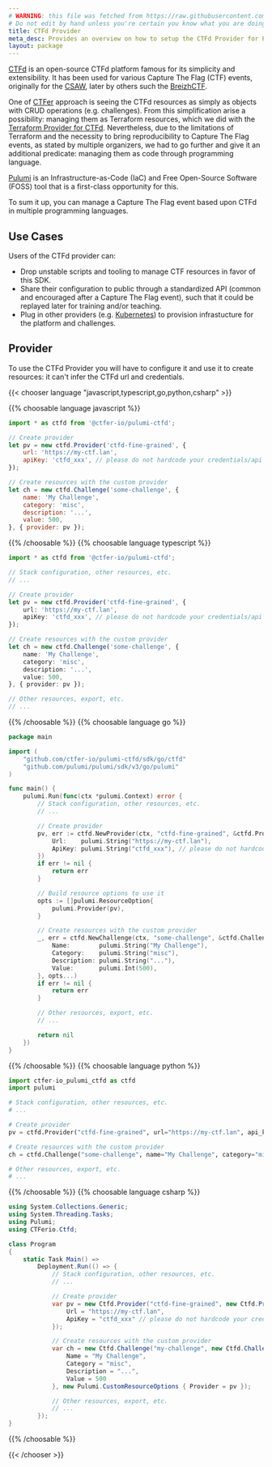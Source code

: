 ```yaml
---
# WARNING: this file was fetched from https://raw.githubusercontent.com/ctfer-io/pulumi-ctfd/v1.0.1/docs/_index.md
# Do not edit by hand unless you're certain you know what you are doing!
title: CTFd Provider
meta_desc: Provides an overview on how to setup the CTFd Provider for Pulumi.
layout: package
---
```


[CTFd](https://ctfd.io) is an open-source CTFd platform famous for its simplicity and extensibility.
It has been used for various Capture The Flag (CTF) events, originally for the [CSAW](https://www.csaw.io/ctf), later by others such the [BreizhCTF](https://www.breizhctf.com/).

One of [CTFer](https://ctfer.io) approach is seeing the CTFd resources as simply as objects with CRUD operations (e.g. challenges).
From this simplification arise a possibility: managing them as Terraform resources, which we did with the [Terraform Provider for CTFd](https://github.com/ctfer-io/terraform-provider-ctfd).
Nevertheless, due to the limitations of Terraform and the necessity to bring reproducibility to Capture The Flag events, as stated by multiple organizers, we had to go further and give it an additional predicate: managing them as code through programming language.

[Pulumi](https://www.pulumi.com/docs/get-started) is an Infrastructure-as-Code (IaC) and Free Open-Source Software (FOSS) tool that is a first-class opportunity for this.

To sum it up, you can manage a Capture The Flag event based upon CTFd in multiple programming languages.

## Use Cases

Users of the CTFd provider can:

- Drop unstable scripts and tooling to manage CTF resources in favor of this SDK.
- Share their configuration to public through a standardized API (common and encouraged after a Capture The Flag event), such that it could be replayed later for training and/or teaching.
- Plug in other providers (e.g. [Kubernetes](https://www.pulumi.com/registry/packages/kubernetes/)) to provision infrastucture for the platform and challenges.

## Provider

To use the CTFd Provider you will have to configure it and use it to create resources: it can't infer the CTFd url and credentials.

{{< chooser language "javascript,typescript,go,python,csharp" >}}

{{% choosable language javascript %}}

```javascript
import * as ctfd from '@ctfer-io/pulumi-ctfd';

// Create provider
let pv = new ctfd.Provider('ctfd-fine-grained', {
    url: 'https://my-ctf.lan',
    apiKey: 'ctfd_xxx', // please do not hardcode your credentials/api keys
});

// Create resources with the custom provider
let ch = new ctfd.Challenge('some-challenge', {
    name: 'My Challenge',
    category: 'misc',
    description: '...',
    value: 500,
}, { provider: pv });
```

{{% /choosable %}} {{% choosable language typescript %}}

```typescript
import * as ctfd from '@ctfer-io/pulumi-ctfd';

// Stack configuration, other resources, etc.
// ...

// Create provider
let pv = new ctfd.Provider('ctfd-fine-grained', {
    url: 'https://my-ctf.lan',
    apiKey: 'ctfd_xxx', // please do not hardcode your credentials/api keys
});

// Create resources with the custom provider
let ch = new ctfd.Challenge('some-challenge', {
    name: 'My Challenge',
    category: 'misc',
    description: '...',
    value: 500,
}, { provider: pv });

// Other resources, export, etc.
// ...
```

{{% /choosable %}} {{% choosable language go %}}

```go
package main

import (
    "github.com/ctfer-io/pulumi-ctfd/sdk/go/ctfd"
    "github.com/pulumi/pulumi/sdk/v3/go/pulumi"
)

func main() {
    pulumi.Run(func(ctx *pulumi.Context) error {
        // Stack configuration, other resources, etc.
        // ...

        // Create provider
        pv, err := ctfd.NewProvider(ctx, "ctfd-fine-grained", &ctfd.ProviderArgs{
            Url:    pulumi.String("https://my-ctf.lan"),
            ApiKey: pulumi.String("ctfd_xxx"), // please do not hardcode your credentials/api keys
        })
        if err != nil {
            return err
        }

        // Build resource options to use it
        opts := []pulumi.ResourceOption{
            pulumi.Provider(pv),
        }

        // Create resources with the custom provider
        _, err = ctfd.NewChallenge(ctx, "some-challenge", &ctfd.ChallengeArgs{
            Name:        pulumi.String("My Challenge"),
            Category:    pulumi.String("misc"),
            Description: pulumi.String("..."),
            Value:       pulumi.Int(500),
        }, opts...)
        if err != nil {
            return err
        }

        // Other resources, export, etc.
        // ...

        return nil
    })
}
```

{{% /choosable %}} {{% choosable language python %}}

```python
import ctfer-io_pulumi_ctfd as ctfd
import pulumi

# Stack configuration, other resources, etc.
# ...

# Create provider
pv = ctfd.Provider("ctfd-fine-grained", url="https://my-ctf.lan", api_key="ctfd_xxx") # please do not hardcode your credentials/api keys

# Create resources with the custom provider
ch = ctfd.Challenge("some-challenge", name="My Challenge", category="misc", description="...", value=500, opts=pulumi.ResourceOptions(provider=pv))

# Other resources, export, etc.
# ...
```

{{% /choosable %}} {{% choosable language csharp %}}

```csharp
using System.Collections.Generic;
using System.Threading.Tasks;
using Pulumi;
using CTFerio.Ctfd;

class Program
{
    static Task Main() =>
        Deployment.Run(() => {
            // Stack configuration, other resources, etc.
            // ...

            // Create provider
            var pv = new Ctfd.Provider("ctfd-fine-grained", new Ctfd.ProviderArgs{
                Url = "https://my-ctf.lan",
                ApiKey = "ctfd_xxx" // please do not hardcode your credentials/api keys
            });

            // Create resources with the custom provider
            var ch = new Ctfd.Challenge("my-challenge", new Ctfd.ChallengeArgs{
                Name = "My Challenge",
                Category = "misc",
                Description = "...",
                Value = 500
            }, new Pulumi.CustomResourceOptions { Provider = pv });

            // Other resources, export, etc.
            // ...
        });
}
```

{{% /choosable %}}

{{< /chooser >}}
